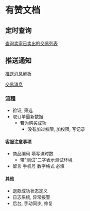 # 有赞文档

## 定时查询

[查询卖家已卖出的交易列表](https://www.youzanyun.com/apilist/detail/disable/trade/youzan.trades.sold.get)

## 推送通知

[推送消息解析](https://www.youzanyun.com/docs/guide/3401/3449)

[交易消息](https://www.youzanyun.com/docs/guide/3401/3455)

### 流程

- 验证, 筛选
- 取订单最新数据
  - 若为购买成功
    - 没有加过权限, 加权限, 写记录
<!-- - 查找或创建该订单
- 添加更新时间与对应数据
  - 若最新的状态是购买成功, 没有加权限记录, 加权限, 记录加权限记录
  - 若最新的状态是退款成功
    - 有加权限记录, 无减权限记录, 减权限, 记录减权限记录 -->

#### 客服注意事项

- 商品编码 填写课时数
  - 带"测试"二字表示测试环境
- 留言 手机号 数字格式 必填

#### 其他

- 退款成功状态定义
- 日志系统, 异常报警
- 后台, 手动同步, 修复
